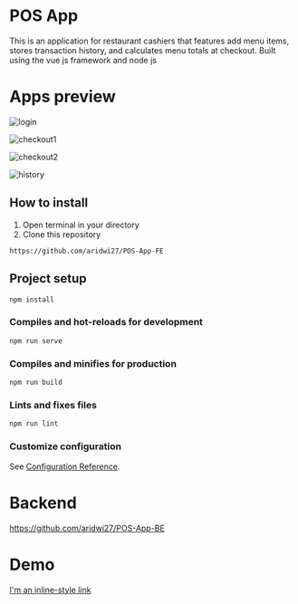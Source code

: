 # POS App

This is an application for restaurant cashiers that features add menu items, stores transaction history, and calculates menu totals at checkout. Built using the vue js framework and node js

# Apps preview

![login](https://user-images.githubusercontent.com/44130582/110907714-c4f1d880-8348-11eb-8108-966dde163268.PNG)

![checkout1](https://user-images.githubusercontent.com/44130582/110907935-113d1880-8349-11eb-9493-76d0ea7e3649.png)

![checkout2](https://user-images.githubusercontent.com/44130582/110907943-1306dc00-8349-11eb-9e71-e2492945ea86.png)

![history](https://user-images.githubusercontent.com/44130582/110907949-15693600-8349-11eb-9495-d27e54cc99d9.PNG)

## How to install
1. Open terminal in your directory
2. Clone this repository
```
https://github.com/aridwi27/POS-App-FE
```

## Project setup
```
npm install
```

### Compiles and hot-reloads for development
```
npm run serve
```

### Compiles and minifies for production
```
npm run build
```

### Lints and fixes files
```
npm run lint
```

### Customize configuration
See [Configuration Reference](https://cli.vuejs.org/config/).


# Backend
https://github.com/aridwi27/POS-App-BE


# Demo
[I'm an inline-style link](https://www.google.com)